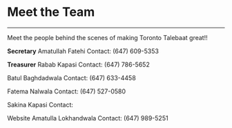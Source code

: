 # Meet the Team 
* * *

Meet the people behind the scenes of making Toronto Talebaat great!!

**Secretary**
Amatullah Fatehi 
Contact: (647) 609-5353

**Treasurer**
Rabab Kapasi 
Contact: (647) 786-5652

Batul Baghdadwala
Contact: (647) 633-4458

Fatema Nalwala 
Contact: (647) 527-0580

Sakina Kapasi
Contact:  


Website
Amatulla Lokhandwala 
Contact: (647) 989-5251
